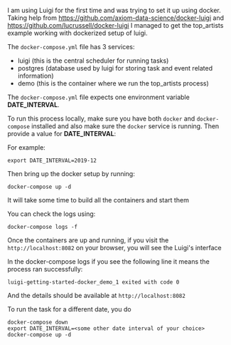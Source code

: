 I am using Luigi for the first time and was trying to set it up using docker. Taking help from https://github.com/axiom-data-science/docker-luigi and https://github.com/lucrussell/docker-luigi I managed to get the top_artists example working with dockerized setup of luigi.

The `docker-compose.yml` file has 3 services:

- luigi (this is the central scheduler for running tasks)
- postgres (database used by luigi for storing task and event related information)
- demo (this is the container where we run the top_artists process)

The `docker-compose.yml` file expects one environment variable __DATE_INTERVAL__.

To run this process locally, make sure you have both `docker` and `docker-compose` installed and also make sure the `docker` service is running. Then provide a value for __DATE_INTERVAL__:

For example:

```
export DATE_INTERVAL=2019-12

```

Then bring up the docker setup by running:

```
docker-compose up -d
```

It will take some time to build all the containers and start them


You can check the logs using:


```
docker-compose logs -f
```

Once the containers are up and running, if you visit the `http://localhost:8082` on your browser, you will see the Luigi's interface


In the docker-compose logs if you see the following line it means the process ran successfully:

```
luigi-getting-started-docker_demo_1 exited with code 0
```

And the details should be available at `http://localhost:8082`

To run the task for a different date, you do

```
docker-compose down
export DATE_INTERVAL=<some other date interval of your choice>
docker-compose up -d
```

